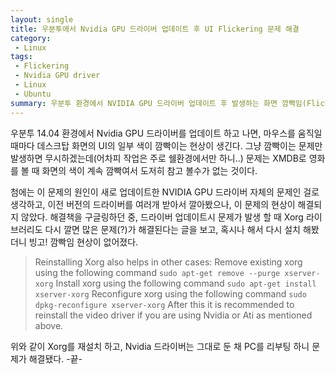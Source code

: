 ```yaml
---
layout: single
title: 우분투에서 Nvidia GPU 드라이버 업데이트 후 UI Flickering 문제 해결
category:
 - Linux
tags:
 - Flickering
 - Nvidia GPU driver
 - Linux
 - Ubuntu
summary: 우분투 환경에서 NVIDIA GPU 드라이버 업데이트 후 발생하는 화면 깜빡임(Flickering) 문제 해결
---
```


우분투 14.04 환경에서 Nvidia GPU 드라이버를 업데이트 하고 나면, 마우스를 움직일 때마다 데스크탑 화면의 UI의 일부 색이 깜빡이는 현상이 생긴다. 그냥 깜빡이는 문제만 발생하면 무시하겠는데(어차피 작업은 주로 쉘환경에서만 하니..) 문제는 XMDB로 영화를 볼 때 화면의 색이 계속 깜빡여서 도저히 참고 볼수가 없는 것이다. 

첨에는 이 문제의 원인이 새로 업데이트한 NVIDIA GPU 드라이버 자체의 문제인 걸로 생각하고, 이전 버전의 드라이버를 여러개 받아서 깔아봤으나, 이 문제의 현상이 해결되지 않았다. 해결책을 구글링하던 중, 드라이버 업데이트시 문제가 발생 할 때 Xorg 라이브러리도 다시 깔면 많은 문제(?)가 해결된다는 글을 보고, 혹시나 해서 다시 설치 해봤더니 빙고! 깜빡임 현상이 없어졌다.



>Reinstalling Xorg also helps in other cases:
>Remove existing xorg using the following command
`sudo apt-get remove --purge xserver-xorg`
>Install xorg using the following command
`sudo apt-get install xserver-xorg`
>Reconfigure xorg using the following command
`sudo dpkg-reconfigure xserver-xorg`
>After this it is recommended to reinstall the video driver if you are using Nvidia or Ati as mentioned above.


위와 같이 Xorg를 재설치 하고, Nvidia 드라이버는 그대로 둔 채 PC를 리부팅 하니 문제가 해결됐다. -끝-
